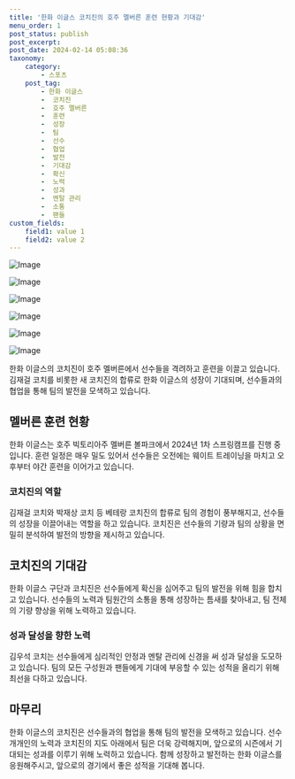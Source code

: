 ```yaml
---
title: '한화 이글스 코치진의 호주 멜버른 훈련 현황과 기대감'
menu_order: 1
post_status: publish
post_excerpt: 
post_date: 2024-02-14 05:08:36
taxonomy:
    category:
        - 스포츠
    post_tag:
        - 한화 이글스
        -  코치진
        -  호주 멜버른
        -  훈련
        -  성장
        -  팀
        -  선수
        -  협업
        -  발전
        -  기대감
        -  확신
        -  노력
        -  성과
        -  멘탈 관리
        -  소통
        -  팬들
custom_fields:
    field1: value 1
    field2: value 2
---
```


![Image](https://imgnews.pstatic.net/image/108/2024/02/13/0003214489_001_20240213104401211.jpg?type=w647)

![Image](https://imgnews.pstatic.net/image/108/2024/02/13/0003214489_002_20240213104401580.jpg?type=w647)

![Image](https://imgnews.pstatic.net/image/108/2024/02/13/0003214489_003_20240213104401849.jpg?type=w647)

![Image](https://imgnews.pstatic.net/image/108/2024/02/13/0003214489_004_20240213104401895.jpg?type=w647)

![Image](https://imgnews.pstatic.net/image/108/2024/02/13/0003214489_005_20240213104401946.jpg?type=w647)

![Image](https://imgnews.pstatic.net/image/108/2024/02/13/0003214489_006_20240213104402026.jpg?type=w647)

한화 이글스의 코치진이 호주 멜버른에서 선수들을 격려하고 훈련을 이끌고 있습니다. 김재걸 코치를 비롯한 새 코치진의 합류로 한화 이글스의 성장이 기대되며, 선수들과의 협업을 통해 팀의 발전을 모색하고 있습니다.
## 멜버른 훈련 현황
한화 이글스는 호주 빅토리아주 멜버른 볼파크에서 2024년 1차 스프링캠프를 진행 중입니다. 훈련 일정은 매우 밀도 있어서 선수들은 오전에는 웨이트 트레이닝을 마치고 오후부터 야간 훈련을 이어가고 있습니다. 
### 코치진의 역할
김재걸 코치와 박재상 코치 등 베테랑 코치진의 합류로 팀의 경험이 풍부해지고, 선수들의 성장을 이끌어내는 역할을 하고 있습니다. 코치진은 선수들의 기량과 팀의 상황을 면밀히 분석하여 발전의 방향을 제시하고 있습니다.
## 코치진의 기대감
한화 이글스 구단과 코치진은 선수들에게 확신을 심어주고 팀의 발전을 위해 힘을 합치고 있습니다. 선수들의 노력과 팀원간의 소통을 통해 성장하는 틈새를 찾아내고, 팀 전체의 기량 향상을 위해 노력하고 있습니다.
### 성과 달성을 향한 노력
김우석 코치는 선수들에게 심리적인 안정과 멘탈 관리에 신경을 써 성과 달성을 도모하고 있습니다. 팀의 모든 구성원과 팬들에게 기대에 부응할 수 있는 성적을 올리기 위해 최선을 다하고 있습니다.
## 마무리
한화 이글스의 코치진은 선수들과의 협업을 통해 팀의 발전을 모색하고 있습니다. 선수 개개인의 노력과 코치진의 지도 아래에서 팀은 더욱 강력해지며, 앞으로의 시즌에서 기대되는 성과를 이루기 위해 노력하고 있습니다. 함께 성장하고 발전하는 한화 이글스를 응원해주시고, 앞으로의 경기에서 좋은 성적을 기대해 봅니다.
